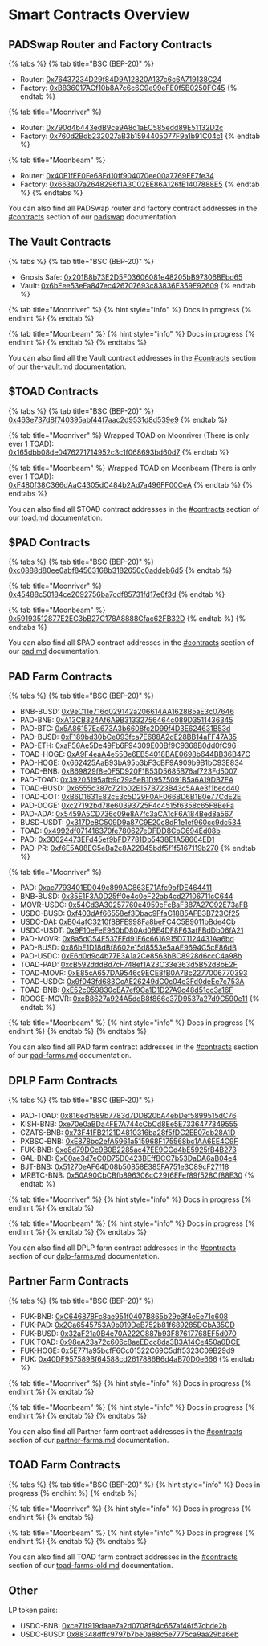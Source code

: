 # Smart Contracts Overview

## PADSwap Router and Factory Contracts

{% tabs %}
{% tab title="BSC (BEP-20)" %}
* Router: [0x76437234D29f84D9A12820A137c6c6A719138C24](https://bscscan.com/address/0x76437234d29f84d9a12820a137c6c6a719138c24#code)
* Factory: [0xB836017ACf10b8A7c6c6C9e99eFE0f5B0250FC45](https://bscscan.com/address/0xb836017acf10b8a7c6c6c9e99efe0f5b0250fc45)
{% endtab %}

{% tab title="Moonriver" %}
* Router: [0x790d4b443edB9ce9A8d1aEC585edd89E51132D2c](https://moonriver.moonscan.io/address/0x790d4b443edb9ce9a8d1aec585edd89e51132d2c)
* Factory: [0x760d2Bdb232027aB3b1594405077F9a1b91C04c1](https://moonriver.moonscan.io/address/0x760d2bdb232027ab3b1594405077f9a1b91c04c1)
{% endtab %}

{% tab title="Moonbeam" %}
* Router: [0x40F1fEF0Fe68Fd10ff904070ee00a7769EE7fe34](https://blockscout.moonbeam.network/address/0x40F1fEF0Fe68Fd10ff904070ee00a7769EE7fe34)
* Factory: [0x663a07a2648296f1A3C02EE86A126fE1407888E5](https://blockscout.moonbeam.network/address/0x663a07a2648296f1A3C02EE86A126fE1407888E5)
{% endtab %}
{% endtabs %}

You can also find all PADSwap router and factory contract addresses in the [#contracts](../products/padswap/#contracts "mention") section of our [padswap](../products/padswap/ "mention") documentation.

## The Vault Contracts

{% tabs %}
{% tab title="BSC (BEP-20)" %}
* Gnosis Safe: [0x201B8b73E2D5F03606081e48205bB97306BEbd65](https://bscscan.com/address/0x201b8b73e2d5f03606081e48205bb97306bebd65)
* Vault: [0x6bEee53eFa847ec426707693c83836E359E92609](https://bscscan.com/address/0x6beee53efa847ec426707693c83836e359e92609)
{% endtab %}

{% tab title="Moonriver" %}
{% hint style="info" %}
Docs in progress
{% endhint %}
{% endtab %}

{% tab title="Moonbeam" %}
{% hint style="info" %}
Docs in progress
{% endhint %}
{% endtab %}
{% endtabs %}

You can also find all the Vault contract addresses in the [#contracts](../fundamentals/the-vault.md#contracts "mention") section of our [the-vault.md](../fundamentals/the-vault.md "mention") documentation.

## $TOAD Contracts

{% tabs %}
{% tab title="BSC (BEP-20)" %}
[0x463e737d8f740395abf44f7aac2d9531d8d539e9](https://bscscan.com/token/0x463e737d8f740395abf44f7aac2d9531d8d539e9)
{% endtab %}

{% tab title="Moonriver" %}
Wrapped TOAD on Moonriver (There is only ever 1 TOAD):\
[0x165dbb08de0476271714952c3c1f068693bd60d7](https://moonriver.moonscan.io/token/0x165dbb08de0476271714952c3c1f068693bd60d7)
{% endtab %}

{% tab title="Moonbeam" %}
Wrapped TOAD on Moonbeam (There is only ever 1 TOAD):\
[0xF480f38C366dAaC4305dC484b2Ad7a496FF00CeA](https://blockscout.moonbeam.network/tokens/0xF480f38C366dAaC4305dC484b2Ad7a496FF00CeA)
{% endtab %}
{% endtabs %}

You can also find all $TOAD contract addresses in the [#contracts](../fundamentals/tokens/toad.md#contracts "mention") section of our [toad.md](../fundamentals/tokens/toad.md "mention") documentation.

## $PAD Contracts

{% tabs %}
{% tab title="BSC (BEP-20)" %}
[0xc0888d80ee0abf84563168b3182650c0addeb6d5](https://bscscan.com/token/0xc0888d80ee0abf84563168b3182650c0addeb6d5)
{% endtab %}

{% tab title="Moonriver" %}
[0x45488c50184ce2092756ba7cdf85731fd17e6f3d](https://moonriver.moonscan.io/token/0x45488c50184ce2092756ba7cdf85731fd17e6f3d)
{% endtab %}

{% tab title="Moonbeam" %}
[0x59193512877E2EC3bB27C178A8888Cfac62FB32D](https://blockscout.moonbeam.network/address/0x59193512877E2EC3bB27C178A8888Cfac62FB32D)
{% endtab %}
{% endtabs %}

You can also find all $PAD contract addresses in the [#contracts](../fundamentals/tokens/pad.md#contracts "mention") section of our [pad.md](../fundamentals/tokens/pad.md "mention") documentation.

## PAD Farm Contracts

{% tabs %}
{% tab title="BSC (BEP-20)" %}
* BNB-BUSD: [0x9eC11e716d029142a206614AA1628B5aE3c07646](https://bscscan.com/address/0x9eC11e716d029142a206614AA1628B5aE3c07646)
* PAD-BNB: [0xA13CB324Af6A9B31332756464c089D3511436345](https://bscscan.com/address/0xA13CB324Af6A9B31332756464c089D3511436345)
* PAD-BTC: [0x5A86157Ea673A3b6608fc2D99f4D3E624631B53d](https://bscscan.com/address/0x5A86157Ea673A3b6608fc2D99f4D3E624631B53d)
* PAD-BUSD: [0xF189bd30bCe093fca7E688A2dE28BB14aFF47A35](https://bscscan.com/address/0xF189bd30bCe093fca7E688A2dE28BB14aFF47A35)
* PAD-ETH: [0xaF56Ae5De49Fb6F94309E00Bf9C9368B0dd0fC96](https://bscscan.com/address/0xaF56Ae5De49Fb6F94309E00Bf9C9368B0dd0fC96)
* TOAD-HOGE: [0xA9F4eaA4e55Be6EB54018BAE0698b644BB36B47C](https://bscscan.com/address/0xA9F4eaA4e55Be6EB54018BAE0698b644BB36B47C)
* PAD-HOGE: [0x662425AaB93bA95b3bF3cBF9A909b9B1bC93E834](https://bscscan.com/address/0x662425AaB93bA95b3bF3cBF9A909b9B1bC93E834)
* TOAD-BNB: [0xB69829f8e0F5D920F1B53D5685B76af723Fd5007](https://bscscan.com/address/0xB69829f8e0F5D920F1B53D5685B76af723Fd5007)
* PAD-TOAD: [0x39205195afb9c79a5eB1D9575091B5a6A19DB7EA](https://bscscan.com/address/0x39205195afb9c79a5eB1D9575091B5a6A19DB7EA)
* TOAD-BUSD: [0x6555c387c721b02E157B723B43c5AAe3f1becd40](https://bscscan.com/address/0x6555c387c721b02E157B723B43c5AAe3f1becd40)
* TOAD-DOT: [0xB6D1631E82cE3c5D29F0AF066BD6B1B0e77CdE2E](https://bscscan.com/address/0xB6D1631E82cE3c5D29F0AF066BD6B1B0e77CdE2E)
* PAD-DOGE: [0xc27192bd78e60393725F4c4515f6358c65F8BeFa](https://bscscan.com/address/0xc27192bd78e60393725F4c4515f6358c65F8BeFa)
* PAD-ADA: [0x5459A5CD736c09e8A7fc3aCA1cF6A184Bed8a567](https://bscscan.com/address/0x5459A5CD736c09e8A7fc3aCA1cF6A184Bed8a567)
* BUSD-USDT: [0x317De8C509D9a87C9E20c8dF1e1ef960cc9dc534](https://bscscan.com/address/0x317De8C509D9a87C9E20c8dF1e1ef960cc9dc534)
* TOAD: [0x4992df071416370fe780627eDFDD8CbC694Ed08b](https://bscscan.com/address/0x4992df071416370fe780627eDFDD8CbC694Ed08b)
* PAD: [0x30024473EFd45ef9bFD7781Db5438E1A58664ED1](https://bscscan.com/address/0x30024473EFd45ef9bFD7781Db5438E1A58664ED1)
* PAD-PR: [0xf6E5A88EC5eBa2c8A22845bdf5f1f5167119b270](https://bscscan.com/address/0xf6E5A88EC5eBa2c8A22845bdf5f1f5167119b270)
{% endtab %}

{% tab title="Moonriver" %}
* PAD: [0xac7793401ED049c899AC863E71Afc9bfDE464411](https://moonriver.moonscan.io/address/0xac7793401ED049c899AC863E71Afc9bfDE464411)
* BNB-BUSD: [0x35E1F3A0D25ff0e4c0eF22ab4cd27106711cC644](https://moonriver.moonscan.io/address/0x35E1F3A0D25ff0e4c0eF22ab4cd27106711cC644)
* MOVR-USDC: [0x54Cd3A30257760e4959cFcBaF387A27C92E73aFB](https://moonriver.moonscan.io/address/0x54Cd3A30257760e4959cFcBaF387A27C92E73aFB)
* USDC-BUSD: [0xf403dAf66558ef3Dbac9FfaC18B5AFB3B723Cf25](https://moonriver.moonscan.io/address/0xf403dAf66558ef3Dbac9FfaC18B5AFB3B723Cf25)
* USDC-DAI: [0xB04afC3210f8BFE998Fa8beFC4C5B9011bBde4Cb](https://moonriver.moonscan.io/address/0xB04afC3210f8BFE998Fa8beFC4C5B9011bBde4Cb)
* USDC-USDT: [0x9F10eFeE960bD80Ad0BE4DF8F63afFBdDb06fA21](https://moonriver.moonscan.io/address/0x9F10eFeE960bD80Ad0BE4DF8F63afFBdDb06fA21)
* PAD-MOVR: [0x8a5dC54F537FFd91E6c6616915D71124431Aa6bd](https://moonriver.moonscan.io/address/0x8a5dC54F537FFd91E6c6616915D71124431Aa6bd)
* PAD-BUSD: [0x86bE1D18dBf8602e15d8553e5aAE9694C5cE86dB](https://moonriver.moonscan.io/address/0x86bE1D18dBf8602e15d8553e5aAE9694C5cE86dB)
* PAD-USDC: [0xE6d0d9c4b77E3A1a2Ce8563bBC8928d6ccC4a98b](https://moonriver.moonscan.io/address/0xE6d0d9c4b77E3A1a2Ce8563bBC8928d6ccC4a98b)
* TOAD-PAD: [0xcB592dddBd7cF748ef1A23C33e363d5B52d8bE2F](https://moonriver.moonscan.io/address/0xcB592dddBd7cF748ef1A23C33e363d5B52d8bE2F)
* TOAD-MOVR: [0xE85cA657DA9546c9ECE8fB0A7Bc2277006770393](https://moonriver.moonscan.io/address/0xE85cA657DA9546c9ECE8fB0A7Bc2277006770393)
* TOAD-USDC: [0x9f043fd683CcAE26249dC0c04e3Fd0deEe7c753A](https://moonriver.moonscan.io/address/0x9f043fd683CcAE26249dC0c04e3Fd0deEe7c753A)
* TOAD-BNB: [0xE52c059830cEA7ef9Ca1D1D27A9c48d51cc3a16F](https://moonriver.moonscan.io/address/0xE52c059830cEA7ef9Ca1D1D27A9c48d51cc3a16F)
* RDOGE-MOVR: [0xeB8627a924A5ddB8f866e37D9537a27d9C590e11](https://moonriver.moonscan.io/address/0xeB8627a924A5ddB8f866e37D9537a27d9C590e11)
{% endtab %}

{% tab title="Moonbeam" %}
{% hint style="info" %}
Docs in progress
{% endhint %}
{% endtab %}
{% endtabs %}

You can also find all PAD farm contract addresses in the [#contracts](../products/farms/pad-farms.md#contracts "mention") section of our [pad-farms.md](../products/farms/pad-farms.md "mention") documentation.

## DPLP Farm Contracts

{% tabs %}
{% tab title="BSC (BEP-20)" %}
* PAD-TOAD: [0x816ed1589b7783d7DD820bA4ebDef5899515dC76](https://bscscan.com/address/0x816ed1589b7783d7DD820bA4ebDef5899515dC76)
* KISH-BNB: [0xe70e0aBDa4FE7A744cCbCd8Ee5E7336477349555](https://bscscan.com/address/0xe70e0aBDa4FE7A744cCbCd8Ee5E7336477349555)
* CZATS-BNB: [0x73F41FB2121D4810316ba28f5fDC2EE07db28A1D](https://bscscan.com/address/0x73F41FB2121D4810316ba28f5fDC2EE07db28A1D)
* PXBSC-BNB: [0xE878bc2efA5961a515968F175568bc1AA6EE4C9F](https://bscscan.com/address/0xE878bc2efA5961a515968F175568bc1AA6EE4C9F)
* FUK-BNB: [0xe8d79DCc9B0B2285ac47EE9CCd4bE5925fB4B273](https://bscscan.com/address/0xe8d79DCc9B0B2285ac47EE9CCd4bE5925fB4B273)
* GAL-BNB: [0x00ae3d7eC0D75D0423BEffBCC7b53DaDA6aB04e4](https://bscscan.com/address/0x00ae3d7eC0D75D0423BEffBCC7b53DaDA6aB04e4)
* BJT-BNB: [0x51270eAF64D08b50858E385FA751e3C89cF27118](https://bscscan.com/address/0x51270eAF64D08b50858E385FA751e3C89cF27118)
* MRBTC-BNB: [0x50A90CbCBfb896306cC29f6EFef89f528Cf88E30](https://bscscan.com/address/0x50A90CbCBfb896306cC29f6EFef89f528Cf88E30)
{% endtab %}

{% tab title="Moonriver" %}
{% hint style="info" %}
Docs in progress
{% endhint %}
{% endtab %}

{% tab title="Moonbeam" %}
{% hint style="info" %}
Docs in progress
{% endhint %}
{% endtab %}
{% endtabs %}

You can also find all DPLP farm contract addresses in the [#contracts](../products/farms/dplp-farms.md#contracts "mention") section of our [dplp-farms.md](../products/farms/dplp-farms.md "mention") documentation.

## Partner Farm Contracts

{% tabs %}
{% tab title="BSC (BEP-20)" %}
* FUK-BNB: [0xC646878Fc8ae951f0407B865b29e3f4eEe71c608](https://bscscan.com/address/0xC646878Fc8ae951f0407B865b29e3f4eEe71c608)
* FUK-PAD: [0x2Ca6545753A9b919DeB752b81f689285DCbA35CD](https://bscscan.com/address/0x2Ca6545753A9b919DeB752b81f689285DCbA35CD)
* FUK-BUSD: [0x32aF21a0B4e70A222C887b93F87617768EF5d070](https://bscscan.com/address/0x32aF21a0B4e70A222C887b93F87617768EF5d070)
* FUK-TOAD: [0x98eA23a72c606c8aeEDcc8da3B3A14Ce450a0DCE](https://bscscan.com/address/0x98eA23a72c606c8aeEDcc8da3B3A14Ce450a0DCE)
* FUK-HOGE: [0x5E771a95bcfF6Cc01522C69C5dff5323C09B29d9](https://bscscan.com/address/0x5E771a95bcfF6Cc01522C69C5dff5323C09B29d9)
* FUK: [0x40DF957589Bf64588cd2617886B6d4aB70D0e666](https://bscscan.com/address/0x40DF957589Bf64588cd2617886B6d4aB70D0e666)
{% endtab %}

{% tab title="Moonriver" %}
{% hint style="info" %}
Docs in progress
{% endhint %}
{% endtab %}

{% tab title="Moonbeam" %}
{% hint style="info" %}
Docs in progress
{% endhint %}
{% endtab %}
{% endtabs %}

You can also find all Partner farm contract addresses in the [#contracts](../products/farms/partner-farms.md#contracts "mention") section of our [partner-farms.md](../products/farms/partner-farms.md "mention") documentation.

## TOAD Farm Contracts

{% tabs %}
{% tab title="BSC (BEP-20)" %}
{% hint style="info" %}
Docs in progress
{% endhint %}
{% endtab %}

{% tab title="Moonriver" %}
{% hint style="info" %}
Docs in progress
{% endhint %}
{% endtab %}

{% tab title="Moonbeam" %}
{% hint style="info" %}
Docs in progress
{% endhint %}
{% endtab %}
{% endtabs %}

You can also find all TOAD farm contract addresses in the [#contracts](../products/farms/toad-farms-old.md#contracts "mention") section of our [toad-farms-old.md](../products/farms/toad-farms-old.md "mention") documentation.

## Other

LP token pairs:

* USDC-BNB: [0xce71f919daae7a2d0708f84c657af46f57cbde2b](https://info.padswap.exchange/pair/0xce71f919daae7a2d0708f84c657af46f57cbde2b)
* USDC-BUSD: [0x88348dffc9797b7be0a88c5e7775ca9aa29ba6eb](https://info.padswap.exchange/pair/0x88348dffc9797b7be0a88c5e7775ca9aa29ba6eb)
